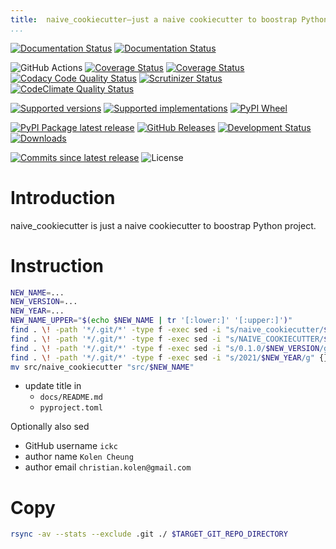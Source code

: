 ```yaml
---
title:	naive_cookiecutter—just a naive cookiecutter to boostrap Python project
...
```


[![Documentation Status](https://readthedocs.org/projects/naive_cookiecutter/badge/?version=latest)](https://naive_cookiecutter.readthedocs.io/en/latest/?badge=latest&style=plastic)
[![Documentation Status](https://github.com/ickc/naive_cookiecutter/workflows/GitHub%20Pages/badge.svg)](https://ickc.github.io/naive_cookiecutter)

![GitHub Actions](https://github.com/ickc/naive_cookiecutter/workflows/Python%20package/badge.svg)
[![Coverage Status](https://codecov.io/gh/ickc/naive_cookiecutter/branch/master/graphs/badge.svg?branch=master)](https://codecov.io/github/ickc/naive_cookiecutter)
[![Coverage Status](https://coveralls.io/repos/ickc/naive_cookiecutter/badge.svg?branch=master&service=github)](https://coveralls.io/r/ickc/naive_cookiecutter)
[![Codacy Code Quality Status](https://img.shields.io/codacy/grade/078ebc537c5747f68c1d4ad3d3594bbf.svg)](https://www.codacy.com/app/ickc/naive_cookiecutter)
[![Scrutinizer Status](https://img.shields.io/scrutinizer/quality/g/ickc/naive_cookiecutter/master.svg)](https://scrutinizer-ci.com/g/ickc/naive_cookiecutter/)
[![CodeClimate Quality Status](https://codeclimate.com/github/ickc/naive_cookiecutter/badges/gpa.svg)](https://codeclimate.com/github/ickc/naive_cookiecutter)

[![Supported versions](https://img.shields.io/pypi/pyversions/naive_cookiecutter.svg)](https://pypi.org/project/naive_cookiecutter)
[![Supported implementations](https://img.shields.io/pypi/implementation/naive_cookiecutter.svg)](https://pypi.org/project/naive_cookiecutter)
[![PyPI Wheel](https://img.shields.io/pypi/wheel/naive_cookiecutter.svg)](https://pypi.org/project/naive_cookiecutter)

[![PyPI Package latest release](https://img.shields.io/pypi/v/naive_cookiecutter.svg)](https://pypi.org/project/naive_cookiecutter)
[![GitHub Releases](https://img.shields.io/github/tag/ickc/naive_cookiecutter.svg?label=github+release)](https://github.com/ickc/naive_cookiecutter/releases)
[![Development Status](https://img.shields.io/pypi/status/naive_cookiecutter.svg)](https://pypi.python.org/pypi/naive_cookiecutter/)
[![Downloads](https://img.shields.io/pypi/dm/naive_cookiecutter.svg)](https://pypi.python.org/pypi/naive_cookiecutter/)

[![Commits since latest release](https://img.shields.io/github/commits-since/ickc/naive_cookiecutter/v0.1.0.svg)](https://github.com/ickc/naive_cookiecutter/compare/v0.1.0...master)
![License](https://img.shields.io/pypi/l/naive_cookiecutter.svg)

# Introduction

naive_cookiecutter is just a naive cookiecutter to boostrap Python project.

# Instruction

```bash
NEW_NAME=...
NEW_VERSION=...
NEW_YEAR=...
NEW_NAME_UPPER="$(echo $NEW_NAME | tr '[:lower:]' '[:upper:]')"
find . \! -path '*/.git/*' -type f -exec sed -i "s/naive_cookiecutter/$NEW_NAME/g" {} +
find . \! -path '*/.git/*' -type f -exec sed -i "s/NAIVE_COOKIECUTTER/$NEW_NAME_UPPER/g" {} +
find . \! -path '*/.git/*' -type f -exec sed -i "s/0.1.0/$NEW_VERSION/g" {} +
find . \! -path '*/.git/*' -type f -exec sed -i "s/2021/$NEW_YEAR/g" {} +
mv src/naive_cookiecutter "src/$NEW_NAME"
```

- update title in
    - `docs/README.md`
    - `pyproject.toml`

Optionally also sed

- GitHub username `ickc`
- author name `Kolen Cheung`
- author email `christian.kolen@gmail.com`

# Copy

```bash
rsync -av --stats --exclude .git ./ $TARGET_GIT_REPO_DIRECTORY
```
